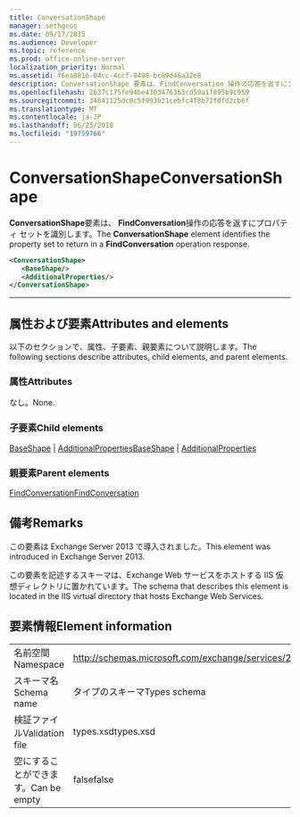 ```yaml
---
title: ConversationShape
manager: sethgros
ms.date: 09/17/2015
ms.audience: Developer
ms.topic: reference
ms.prod: office-online-server
localization_priority: Normal
ms.assetid: f6ea8816-04cc-4ccf-8498-bc89d46a32e8
description: ConversationShape 要素は、FindConversation 操作の応答を返すにプロパティ セットを識別します。
ms.openlocfilehash: 2637c175fe94be4303476363cd59a1f895b9c959
ms.sourcegitcommit: 34041125dc8c5f993b21cebfc4f8b72f0fd2cb6f
ms.translationtype: MT
ms.contentlocale: ja-JP
ms.lasthandoff: 06/25/2018
ms.locfileid: "19759766"
---
```

# <a name="conversationshape"></a><span data-ttu-id="58bdd-103">ConversationShape</span><span class="sxs-lookup"><span data-stu-id="58bdd-103">ConversationShape</span></span>

<span data-ttu-id="58bdd-104">**ConversationShape**要素は、 **FindConversation**操作の応答を返すにプロパティ セットを識別します。</span><span class="sxs-lookup"><span data-stu-id="58bdd-104">The **ConversationShape** element identifies the property set to return in a **FindConversation** operation response.</span></span> 
  
```XML
<ConversationShape>
   <BaseShape/>
   <AdditionalProperties/>
</ConversationShape>
```

 ****
## <a name="attributes-and-elements"></a><span data-ttu-id="58bdd-105">属性および要素</span><span class="sxs-lookup"><span data-stu-id="58bdd-105">Attributes and elements</span></span>

<span data-ttu-id="58bdd-106">以下のセクションで、属性、子要素、親要素について説明します。</span><span class="sxs-lookup"><span data-stu-id="58bdd-106">The following sections describe attributes, child elements, and parent elements.</span></span>
  
### <a name="attributes"></a><span data-ttu-id="58bdd-107">属性</span><span class="sxs-lookup"><span data-stu-id="58bdd-107">Attributes</span></span>

<span data-ttu-id="58bdd-108">なし。</span><span class="sxs-lookup"><span data-stu-id="58bdd-108">None.</span></span>
  
### <a name="child-elements"></a><span data-ttu-id="58bdd-109">子要素</span><span class="sxs-lookup"><span data-stu-id="58bdd-109">Child elements</span></span>

<span data-ttu-id="58bdd-110">[BaseShape](baseshape.md) | [AdditionalProperties](additionalproperties.md)</span><span class="sxs-lookup"><span data-stu-id="58bdd-110">[BaseShape](baseshape.md) | [AdditionalProperties](additionalproperties.md)</span></span>
  
### <a name="parent-elements"></a><span data-ttu-id="58bdd-111">親要素</span><span class="sxs-lookup"><span data-stu-id="58bdd-111">Parent elements</span></span>

[<span data-ttu-id="58bdd-112">FindConversation</span><span class="sxs-lookup"><span data-stu-id="58bdd-112">FindConversation</span></span>](findconversation.md)
  
## <a name="remarks"></a><span data-ttu-id="58bdd-113">備考</span><span class="sxs-lookup"><span data-stu-id="58bdd-113">Remarks</span></span>

<span data-ttu-id="58bdd-114">この要素は Exchange Server 2013 で導入されました。</span><span class="sxs-lookup"><span data-stu-id="58bdd-114">This element was introduced in Exchange Server 2013.</span></span>
  
<span data-ttu-id="58bdd-115">この要素を記述するスキーマは、Exchange Web サービスをホストする IIS 仮想ディレクトリに置かれています。</span><span class="sxs-lookup"><span data-stu-id="58bdd-115">The schema that describes this element is located in the IIS virtual directory that hosts Exchange Web Services.</span></span>
  
## <a name="element-information"></a><span data-ttu-id="58bdd-116">要素情報</span><span class="sxs-lookup"><span data-stu-id="58bdd-116">Element information</span></span>

|||
|:-----|:-----|
|<span data-ttu-id="58bdd-117">名前空間</span><span class="sxs-lookup"><span data-stu-id="58bdd-117">Namespace</span></span>  <br/> |http://schemas.microsoft.com/exchange/services/2006/types  <br/> |
|<span data-ttu-id="58bdd-118">スキーマ名</span><span class="sxs-lookup"><span data-stu-id="58bdd-118">Schema name</span></span>  <br/> |<span data-ttu-id="58bdd-119">タイプのスキーマ</span><span class="sxs-lookup"><span data-stu-id="58bdd-119">Types schema</span></span>  <br/> |
|<span data-ttu-id="58bdd-120">検証ファイル</span><span class="sxs-lookup"><span data-stu-id="58bdd-120">Validation file</span></span>  <br/> |<span data-ttu-id="58bdd-121">types.xsd</span><span class="sxs-lookup"><span data-stu-id="58bdd-121">types.xsd</span></span>  <br/> |
|<span data-ttu-id="58bdd-122">空にすることができます。</span><span class="sxs-lookup"><span data-stu-id="58bdd-122">Can be empty</span></span>  <br/> |<span data-ttu-id="58bdd-123">false</span><span class="sxs-lookup"><span data-stu-id="58bdd-123">false</span></span>  <br/> |
   

